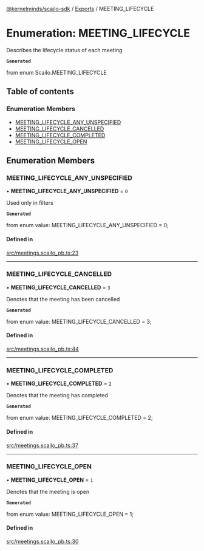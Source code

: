 [@kernelminds/scailo-sdk](../README.md) / [Exports](../modules.md) / MEETING\_LIFECYCLE

# Enumeration: MEETING\_LIFECYCLE

Describes the lifecycle status of each meeting

**`Generated`**

from enum Scailo.MEETING_LIFECYCLE

## Table of contents

### Enumeration Members

- [MEETING\_LIFECYCLE\_ANY\_UNSPECIFIED](MEETING_LIFECYCLE.md#meeting_lifecycle_any_unspecified)
- [MEETING\_LIFECYCLE\_CANCELLED](MEETING_LIFECYCLE.md#meeting_lifecycle_cancelled)
- [MEETING\_LIFECYCLE\_COMPLETED](MEETING_LIFECYCLE.md#meeting_lifecycle_completed)
- [MEETING\_LIFECYCLE\_OPEN](MEETING_LIFECYCLE.md#meeting_lifecycle_open)

## Enumeration Members

### MEETING\_LIFECYCLE\_ANY\_UNSPECIFIED

• **MEETING\_LIFECYCLE\_ANY\_UNSPECIFIED** = ``0``

Used only in filters

**`Generated`**

from enum value: MEETING_LIFECYCLE_ANY_UNSPECIFIED = 0;

#### Defined in

[src/meetings.scailo_pb.ts:23](https://github.com/scailo/ts-sdk/blob/c10a36b57201dfa5903d4b53efa1e62aa6208936/src/meetings.scailo_pb.ts#L23)

___

### MEETING\_LIFECYCLE\_CANCELLED

• **MEETING\_LIFECYCLE\_CANCELLED** = ``3``

Denotes that the meeting has been cancelled

**`Generated`**

from enum value: MEETING_LIFECYCLE_CANCELLED = 3;

#### Defined in

[src/meetings.scailo_pb.ts:44](https://github.com/scailo/ts-sdk/blob/c10a36b57201dfa5903d4b53efa1e62aa6208936/src/meetings.scailo_pb.ts#L44)

___

### MEETING\_LIFECYCLE\_COMPLETED

• **MEETING\_LIFECYCLE\_COMPLETED** = ``2``

Denotes that the meeting has completed

**`Generated`**

from enum value: MEETING_LIFECYCLE_COMPLETED = 2;

#### Defined in

[src/meetings.scailo_pb.ts:37](https://github.com/scailo/ts-sdk/blob/c10a36b57201dfa5903d4b53efa1e62aa6208936/src/meetings.scailo_pb.ts#L37)

___

### MEETING\_LIFECYCLE\_OPEN

• **MEETING\_LIFECYCLE\_OPEN** = ``1``

Denotes that the meeting is open

**`Generated`**

from enum value: MEETING_LIFECYCLE_OPEN = 1;

#### Defined in

[src/meetings.scailo_pb.ts:30](https://github.com/scailo/ts-sdk/blob/c10a36b57201dfa5903d4b53efa1e62aa6208936/src/meetings.scailo_pb.ts#L30)
